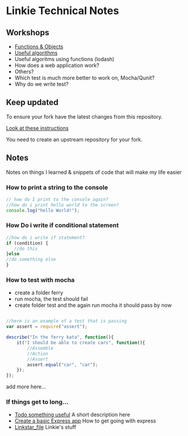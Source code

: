 # Linkie Technical Notes

## Workshops

* [Functions & Objects](./workshops/functions_and_objects_slides.html)
* [Useful algorithms](./workshops/useful_algorithms.md)
* Useful algoritms using functions (lodash)
* How does a web application work?
* Others?
* Which test is much more better to work on, Mocha/Qunit?
* Why do we write test?

## Keep updated

To ensure your fork have the latest changes from this repository.

[Look at these instructions](https://help.github.com/articles/configuring-a-remote-for-a-fork/)

You need to create an upstream repository for your fork.

## Notes

Notes on things I learned & snippets of code that will make my life easier

### How to print a string to the console

```javascript
// how do I print to the console again?
//how do i print hello world to the screen?
console.log("hello World!");
```

### How Do i write if conditional statement
```javascript
//how do i write if statement?
if (condition) {
   //do this
}else
//do something else
}
```
### How to test with mocha
* create a folder ferry
* run mocha, the test should fail
* create folder test and the again run mocha it should pass by now
```javascript

//here is an example of a test that is passing
var assert = require("assert");

describe("In the ferry kata", function(){
	it("I should be able to create cars", function(){
		//Assemble
		//Action
		//Assert
		assert.equal("car", "car");
	});
});
```
add more here...

### If things get to long...

* [Todo something useful](notes/my_file.md) A short description here
* [Create a basic Express app](notes/my_file.md) How to get going with express
* [Linkstar_file](Linkstar_file.md) Linkie's stuff
